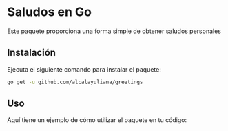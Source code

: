 # Saludos en Go

Este paquete proporciona una forma simple de obtener saludos personales

## Instalación
Ejecuta el siguiente comando para instalar el paquete:
``` bash
go get -u github.com/alcalayuliana/greetings
```



## Uso
Aquí tiene un ejemplo de cómo utilizar el paquete en tu código:


